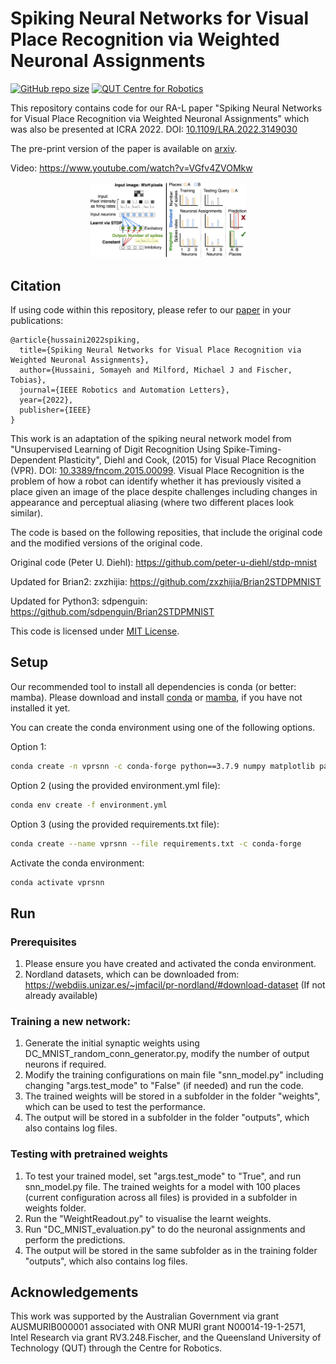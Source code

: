 # Spiking Neural Networks for Visual Place Recognition via Weighted Neuronal Assignments
[![GitHub repo size](https://img.shields.io/github/repo-size/QVPR/Patch-NetVLAD.svg?style=flat-square)](./README.md)
[![QUT Centre for Robotics](https://img.shields.io/badge/collection-QUT%20Robotics-%23043d71?style=flat-square)](https://qcr.ai)


This repository contains code for our RA-L paper "Spiking Neural Networks for Visual Place Recognition via Weighted Neuronal Assignments" which was also be presented at ICRA 2022. DOI: [10.1109/LRA.2022.3149030](https://doi.org/10.1109/LRA.2022.3149030)

The pre-print version of the paper is available on [arxiv](https://arxiv.org/abs/2109.06452). 

Video: https://www.youtube.com/watch?v=VGfv4ZVOMkw

<p style="width: 50%; display: block; margin-left: auto; margin-right: auto">
  <img src="./resources/cover_photo.png" alt="VPRSNN method diagram"/>
</p>

## Citation

If using code within this repository, please refer to our [paper](https://doi.org/10.1109/LRA.2022.3149030) in your publications:
```
@article{hussaini2022spiking,
  title={Spiking Neural Networks for Visual Place Recognition via Weighted Neuronal Assignments},
  author={Hussaini, Somayeh and Milford, Michael J and Fischer, Tobias},
  journal={IEEE Robotics and Automation Letters},
  year={2022},
  publisher={IEEE}
}
```

This work is an adaptation of the spiking neural network model from "Unsupervised Learning of Digit Recognition Using Spike-Timing-Dependent Plasticity", Diehl and Cook, (2015) for Visual Place Recognition (VPR). DOI: [10.3389/fncom.2015.00099](https://doi.org/10.3389/fncom.2015.00099).
Visual Place Recognition is the problem of how a robot can identify whether it has previously visited a place given an image of the place despite challenges including changes in appearance and perceptual aliasing (where two different places look similar). 

The code is based on the following reposities, that include the original code and the modified versions of the original code. 

Original code (Peter U. Diehl): https://github.com/peter-u-diehl/stdp-mnist

Updated for Brian2: zxzhijia: https://github.com/zxzhijia/Brian2STDPMNIST

Updated for Python3: sdpenguin: https://github.com/sdpenguin/Brian2STDPMNIST


This code is licensed under [MIT License](./LICENSE).


## Setup

Our recommended tool to install all dependencies is conda (or better: mamba). Please download and install [conda](https://docs.conda.io/en/latest/) or [mamba](https://mamba.readthedocs.io/en/latest/), if you have not installed it yet. 


You can create the conda environment using one of the following options. 

Option 1: 

```bash
conda create -n vprsnn -c conda-forge python==3.7.9 numpy matplotlib pathlib opencv tqdm pickle5 brian2 scikit-learn ipykernel numba cudatoolkit autopep8 pandas seaborn
```

Option 2 (using the provided environment.yml file): 

```bash 
conda env create -f environment.yml
```

Option 3 (using the provided requirements.txt file):
```bash 
conda create --name vprsnn --file requirements.txt -c conda-forge
```

Activate the conda environment: 

```bash
conda activate vprsnn
```

## Run 
### Prerequisites
1. Please ensure you have created and activated the conda environment.  
2. Nordland datasets, which can be downloaded from: https://webdiis.unizar.es/~jmfacil/pr-nordland/#download-dataset (If not already available)

### Training a new network:
1. Generate the initial synaptic weights using DC_MNIST_random_conn_generator.py, modify the number of output neurons if required. 
2. Modify the training configurations on main file "snn_model.py" including changing "args.test_mode" to "False" (if needed) and run the code. 
3. The trained weights will be stored in a subfolder in the folder "weights", which can be used to test the performance.
4. The output will be stored in a subfolder in the folder "outputs", which also contains log files. 

### Testing with pretrained weights
1. To test your trained model, set "args.test_mode" to "True", and run snn_model.py file. The trained weights for a model with 100 places (current configuration across all files) is provided in a subfolder in weights folder.  
2. Run the "WeightReadout.py" to visualise the learnt weights. 
3. Run "DC_MNIST_evaluation.py" to do the neuronal assignments and perform the predictions. 
4. The output will be stored in the same subfolder as in the training folder "outputs", which also contains log files. 


## Acknowledgements
This work was supported by the Australian Government via grant AUSMURIB000001 associated with ONR MURI grant N00014-19-1-2571, Intel Research via grant RV3.248.Fischer, and the Queensland University of Technology (QUT) through the Centre for Robotics.


